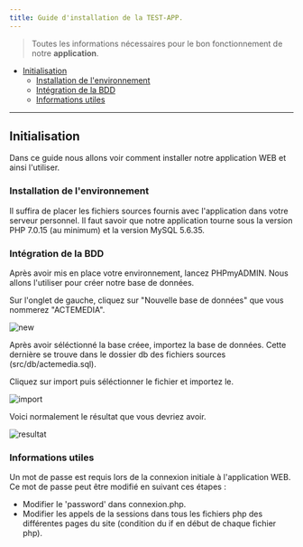 ```yaml
---
title: Guide d'installation de la TEST-APP.
---
```


> Toutes les informations nécessaires pour le bon fonctionnement de notre **application**.

- [Initialisation](#Initialisation)
    - [Installation de l'environnement](#installation-de-lenvironnement)
    - [Intégration de la BDD](#intégration-de-la-bdd)
    - [Informations utiles](#informations-utiles)

---

## Initialisation

Dans ce guide nous allons voir comment installer notre application WEB et ainsi l'utiliser.


### Installation de l'environnement

Il suffira de placer les fichiers sources fournis avec l'application dans votre serveur personnel. Il faut savoir que notre application tourne sous la version PHP 7.0.15 (au minimum) et la version MySQL 5.6.35.

### Intégration de la BDD

Après avoir mis en place votre environnement, lancez PHPmyADMIN. Nous allons l'utiliser pour créer notre base de données.

Sur l'onglet de gauche, cliquez sur "Nouvelle base de données" que vous nommerez "ACTEMEDIA".

![new](http://imgur.com/C4cv1uM.jpg)

Après avoir séléctionné la base créee, importez la base de données. Cette dernière se trouve dans le dossier db des fichiers sources (src/db/actemedia.sql).

Cliquez sur import puis séléctionner le fichier et importez le.

![import](http://imgur.com/oLpoH2W.jpg)

Voici normalement le résultat que vous devriez avoir.

![resultat](http://imgur.com/6vVpWf1.jpg)

### Informations utiles 

Un mot de passe est requis lors de la connexion initiale à l'application WEB. Ce mot de passe peut être modifié en suivant ces étapes : 
 - Modifier le 'password' dans connexion.php.
 - Modifier les appels de la sessions dans tous les fichiers php des différentes pages du site (condition du if en début de chaque fichier php).
